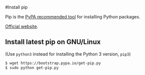 #Install pip

Pip is the  [PyPA recommended tool](https://packaging.python.org/current/) for installing Python packages.

[Official website](https://pypi.python.org/pypi/pip).

## Install latest pip on GNU/Linux
(Use `python3` instead for installing the Python 3 version, `pip3`)

```bash
$ wget https://bootstrap.pypa.io/get-pip.py
$ sudo python get-pip.py
```